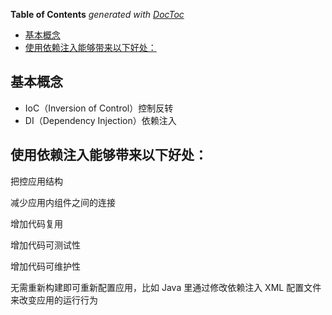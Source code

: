 <!-- START doctoc generated TOC please keep comment here to allow auto update -->
<!-- DON'T EDIT THIS SECTION, INSTEAD RE-RUN doctoc TO UPDATE -->
**Table of Contents**  *generated with [DocToc](https://github.com/thlorenz/doctoc)*

- [基本概念](#%E5%9F%BA%E6%9C%AC%E6%A6%82%E5%BF%B5)
- [使用依赖注入能够带来以下好处：](#%E4%BD%BF%E7%94%A8%E4%BE%9D%E8%B5%96%E6%B3%A8%E5%85%A5%E8%83%BD%E5%A4%9F%E5%B8%A6%E6%9D%A5%E4%BB%A5%E4%B8%8B%E5%A5%BD%E5%A4%84)

<!-- END doctoc generated TOC please keep comment here to allow auto update -->



## 基本概念
- IoC（Inversion of Control）控制反转
- DI（Dependency Injection）依赖注入

## 使用依赖注入能够带来以下好处：

 把控应用结构
 
 减少应用内组件之间的连接
 
 增加代码复用
 
 增加代码可测试性
 
 增加代码可维护性
 
 无需重新构建即可重新配置应用，比如 Java 里通过修改依赖注入 XML 配置文件来改变应用的运行行为